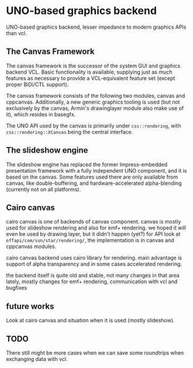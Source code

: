 # UNO-based graphics backend

UNO-based graphics backend, lesser impedance to modern graphics APIs
than vcl.

## The Canvas Framework

The canvas framework is the successor of the system GUI and graphics
backend VCL. Basic functionality is available, supplying just as much
features as necessary to provide a VCL-equivalent feature set (except
proper BiDi/CTL support).

The canvas framework consists of the following two modules, canvas and
cppcanvas. Additionally, a new generic graphics tooling is used (but
not exclusively by the canvas, Armin's drawinglayer module also make
use of it), which resides in basegfx.

The UNO API used by the canvas is primarily under
`css::rendering`, with `css::rendering::XCanvas`
being the central interface.

## The slideshow engine

The slideshow engine has replaced the former Impress-embedded
presentation framework with a fully independent UNO component, and it
is based on the canvas. Some features used there are only available
from canvas, like double-buffering, and hardware-accelerated
alpha-blending (currently not on all platforms).

## Cairo canvas

cairo canvas is one of backends of canvas component. canvas is mostly
used for slideshow rendering and also for emf+ rendering. we hoped it
will even be used by drawing layer, but it didn't happen (yet?) for
API look at `offapi/com/sun/star/rendering/`, the implementation is in
canvas and cppcanvas modules.

cairo canvas backend uses cairo library for rendering. main advantage
is support of alpha transparency and in some cases accelerated
rendering.

the backend itself is quite old and stable, not many changes in that
area lately, mostly changes for emf+ rendering, communication with
vcl and bugfixes

## future works

Look at cairo canvas and situation when it is used
(mostly slideshow).

## TODO
There still might be more cases when we
can save some roundtrips when exchanging data with vcl.


